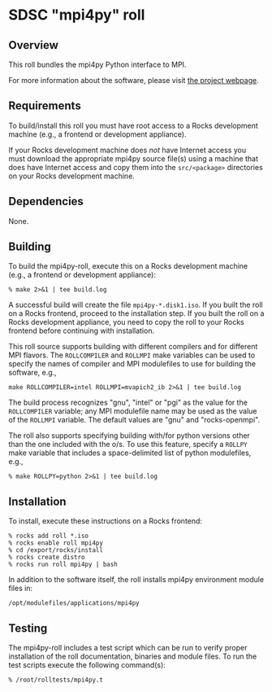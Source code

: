 # SDSC "mpi4py" roll

## Overview

This roll bundles the mpi4py Python interface to MPI.

For more information about the software, please visit
<a href="https://bitbucket.org/mpi4py/mpi4py/">the project webpage</a>.

## Requirements

To build/install this roll you must have root access to a Rocks development
machine (e.g., a frontend or development appliance).

If your Rocks development machine does *not* have Internet access you must
download the appropriate mpi4py source file(s) using a machine that does
have Internet access and copy them into the `src/<package>` directories on your
Rocks development machine.


## Dependencies

None.


## Building

To build the mpi4py-roll, execute this on a Rocks development
machine (e.g., a frontend or development appliance):

```shell
% make 2>&1 | tee build.log
```

A successful build will create the file `mpi4py-*.disk1.iso`.  If you built the
roll on a Rocks frontend, proceed to the installation step. If you built the
roll on a Rocks development appliance, you need to copy the roll to your Rocks
frontend before continuing with installation.

This roll source supports building with different compilers and for different
MPI flavors.  The `ROLLCOMPILER` and `ROLLMPI` make variables can be used to
specify the names of compiler and MPI modulefiles to use for building the
software, e.g.,

```shell
make ROLLCOMPILER=intel ROLLMPI=mvapich2_ib 2>&1 | tee build.log
```

The build process recognizes "gnu", "intel" or "pgi" as the value for the
`ROLLCOMPILER` variable; any MPI modulefile name may be used as the value of
the `ROLLMPI` variable.  The default values are "gnu" and "rocks-openmpi".

The roll also supports specifying building with/for python versions other than
the one included with the o/s.  To use this feature, specify a `ROLLPY` make
variable that includes a space-delimited list of python modulefiles, e.g.,

```shell
% make ROLLPY=python 2>&1 | tee build.log
```

## Installation

To install, execute these instructions on a Rocks frontend:

```shell
% rocks add roll *.iso
% rocks enable roll mpi4py
% cd /export/rocks/install
% rocks create distro
% rocks run roll mpi4py | bash
```

In addition to the software itself, the roll installs mpi4py environment
module files in:

```shell
/opt/modulefiles/applications/mpi4py
```


## Testing

The mpi4py-roll includes a test script which can be run to verify proper
installation of the roll documentation, binaries and module files. To
run the test scripts execute the following command(s):

```shell
% /root/rolltests/mpi4py.t 
```

